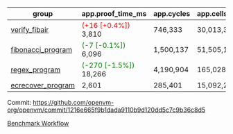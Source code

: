 | group | app.proof_time_ms | app.cycles | app.cells_used | leaf.proof_time_ms | leaf.cycles | leaf.cells_used |
| -- | -- | -- | -- | -- | -- | -- |
| [verify_fibair](https://github.com/openvm-org/openvm/blob/benchmark-results/benchmarks-pr/1191/verify_fibair-1216e665f9b1dada9110b9d120dd5c7c9b36c8d5.md) |<span style='color: red'>(+16 [+0.4%])</span> 3,810 |  746,333 |  30,013,314 |- | - | - |
| [fibonacci_program](https://github.com/openvm-org/openvm/blob/benchmark-results/benchmarks-pr/1191/fibonacci-1216e665f9b1dada9110b9d120dd5c7c9b36c8d5.md) |<span style='color: green'>(-7 [-0.1%])</span> 6,096 |  1,500,137 |  51,505,102 |- | - | - |
| [regex_program](https://github.com/openvm-org/openvm/blob/benchmark-results/benchmarks-pr/1191/regex-1216e665f9b1dada9110b9d120dd5c7c9b36c8d5.md) |<span style='color: green'>(-270 [-1.5%])</span> 18,266 |  4,190,904 |  165,028,173 |- | - | - |
| [ecrecover_program](https://github.com/openvm-org/openvm/blob/benchmark-results/benchmarks-pr/1191/ecrecover-1216e665f9b1dada9110b9d120dd5c7c9b36c8d5.md) | 2,601 |  285,401 |  15,092,297 |- | - | - |


Commit: https://github.com/openvm-org/openvm/commit/1216e665f9b1dada9110b9d120dd5c7c9b36c8d5

[Benchmark Workflow](https://github.com/openvm-org/openvm/actions/runs/12699681200)
